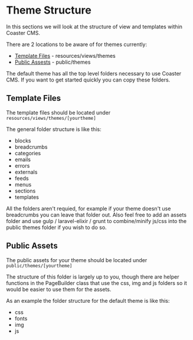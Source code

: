 # Theme Structure

In this sections we will look at the structure of view and templates within Coaster CMS.

There are 2 locations to be aware of for themes currently:

- [Template Files](#template-files) - resources/views/themes
- [Public Assests](#public-assets) - public/themes

The default theme has all the top level folders necessary to use Coaster CMS. If you want to get started quickly you can copy these folders.

## Template Files

The template files should be located under `resources/views/themes/[yourtheme]`

The general folder structure is like this:

- blocks
- breadcrumbs
- categories
- emails
- errors
- externals
- feeds
- menus
- sections
- templates

All the folders aren't requied, for example if your theme doesn't use breadcrumbs you can leave that folder out. Also feel free to add an assets folder and use gulp / laravel-elixir / grunt to combine/minify js/css into the public themes folder if you wish to do so.

## Public Assets

The public assets for your theme should be located under `public/themes/[yourtheme]`

The structure of this folder is largely up to you, though there are helper functions in the PageBuilder class that use the css, img and js folders so it would be easier to use them for the assets.

As an example the folder structure for the default theme is like this:

- css
- fonts
- img
- js
